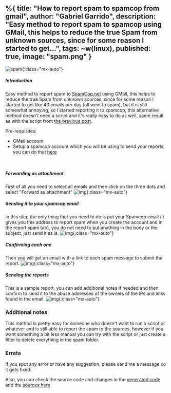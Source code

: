 %{
  title: "How to report spam to spamcop from gmail",
  author: "Gabriel Garrido",
  description: "Easy method to report spam to spamcop using GMail, this helps to reduce the true Spam from unknown sources, since for some reason I started to get...",
  tags: ~w(linux),
  published: true,
  image: "spam.png"
}
---

![spam](/images/spam.png){:class="mx-auto"}

##### **Introduction**
Easy method to report spam to [SpamCop.net](https://www.spamcop.net/) using GMail, this helps to reduce the true Spam from unknown sources, since for some reason I started to get like 40 emails per day (all went to spam), but it is still somewhat annoying, so I started reporting it to spamcop, this alternative method doesn't need a script and it's really easy to do as well, same result as with the script from [the previous post](https://techsquad.rocks/blog/how_to_report_your_gmail_spam_folder_to_spamcop/).

Pre-requisites:

* GMail account
* Setup a spamcop account which you will be using to send your reports, you can do that [here](https://www.spamcop.net/anonsignup.shtml)
<br />

##### **Forwarding as attachment**
First of all you need to select all emails and then click on the three dots and select "Forward as attachment"
![img](/images/spamcop-1.png){:class="mx-auto"}
<br />

##### **Sending it to your spamcop email**
In this step the only thing that you need to do is put your Spamcop email (it gives you this address to report spam when you create the account and in the report spam tab), you do not need to put anything in the body or the subject, just send it as is.
![img](/images/spamcop-2.png){:class="mx-auto"}
<br />

##### **Confirming each one**
Then you will get an email with a link to each spam message to submit the report.
![img](/images/spamcop-3.png){:class="mx-auto"}
<br />

##### **Sending the reports**
This is a sample report, you can add additional notes if needed and then confirm to send it to the abuse addresses of the owners of the IPs and links found in the email.
![img](/images/spamcop-4.png){:class="mx-auto"}
<br />

### Additional notes
This method is pretty easy for someone who doesn't want to run a script or whatever and is still able to report the spam to the sources, however if you want something a bit less manual you can try with the script or just create a filter to delete everything in the spam folder.
<br />

### Errata
If you spot any error or have any suggestion, please send me a message so it gets fixed.

Also, you can check the source code and changes in the [generated code](https://github.com/kainlite/kainlite.github.io) and the [sources here](https://github.com/kainlite/blog)

<br />
